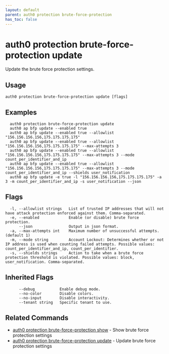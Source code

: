 ```yaml
---
layout: default
parent: auth0 protection brute-force-protection
has_toc: false
---
```

# auth0 protection brute-force-protection update

Update the brute force protection settings.

## Usage
```
auth0 protection brute-force-protection update [flags]
```

## Examples

```
  auth0 protection brute-force-protection update
  auth0 ap bfp update --enabled true
  auth0 ap bfp update --enabled true --allowlist "156.156.156.156,175.175.175.175"
  auth0 ap bfp update --enabled true --allowlist "156.156.156.156,175.175.175.175" --max-attempts 3
  auth0 ap bfp update --enabled true --allowlist "156.156.156.156,175.175.175.175" --max-attempts 3 --mode count_per_identifier_and_ip
  auth0 ap bfp update --enabled true --allowlist "156.156.156.156,175.175.175.175" --max-attempts 3 --mode count_per_identifier_and_ip --shields user_notification 
  auth0 ap bfp update -e true -l "156.156.156.156,175.175.175.175" -a 3 -m count_per_identifier_and_ip -s user_notification --json
```


## Flags

```
  -l, --allowlist strings   List of trusted IP addresses that will not have attack protection enforced against them. Comma-separated.
  -e, --enabled             Enable (or disable) brute force protection.
      --json                Output in json format.
  -a, --max-attempts int    Maximum number of unsuccessful attempts. (default 1)
  -m, --mode string         Account Lockout: Determines whether or not IP address is used when counting failed attempts. Possible values: count_per_identifier_and_ip, count_per_identifier.
  -s, --shields strings     Action to take when a brute force protection threshold is violated. Possible values: block, user_notification. Comma-separated.
```


## Inherited Flags

```
      --debug           Enable debug mode.
      --no-color        Disable colors.
      --no-input        Disable interactivity.
      --tenant string   Specific tenant to use.
```


## Related Commands

- [auth0 protection brute-force-protection show](auth0_protection_brute-force-protection_show.md) - Show brute force protection settings
- [auth0 protection brute-force-protection update](auth0_protection_brute-force-protection_update.md) - Update brute force protection settings


